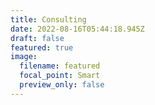```yaml
---
title: Consulting
date: 2022-08-16T05:44:18.945Z
draft: false
featured: true
image:
  filename: featured
  focal_point: Smart
  preview_only: false
---
```

